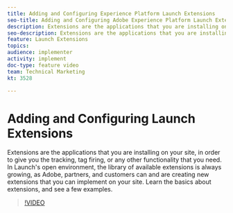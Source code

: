```yaml
---
title: Adding and Configuring Experience Platform Launch Extensions
seo-title: Adding and Configuring Adobe Experience Platform Launch Extensions
description: Extensions are the applications that you are installing on your site, in order to give you the tracking, tag firing, or any other functionality that you need. In Experience Platform Launch's open environment, the library of available extensions is always growing, as Adobe, partners, and customers can and are creating new extensions that you can implement on your site. Learn the basics about extensions, and see a few examples. 
seo-description: Extensions are the applications that you are installing on your site, in order to give you the tracking, tag firing, or any other functionality that you need. In Adobe Launch's open environment, the library of available extensions is always growing, as Adobe, partners, and customers can and are creating new extensions that you can implement on your site. Learn the basics about extensions, and see a few examples.
feature: Launch Extensions
topics: 
audience: implementer
activity: implement
doc-type: feature video
team: Technical Marketing
kt: 3528

---
```


# Adding and Configuring Launch Extensions

Extensions are the applications that you are installing on your site, in order to give you the tracking, tag firing, or any other functionality that you need. In Launch's open environment, the library of available extensions is always growing, as Adobe, partners, and customers can and are creating new extensions that you can implement on your site. Learn the basics about extensions, and see a few examples.

>[!VIDEO](https://video.tv.adobe.com/v/28732/?quality=12)
